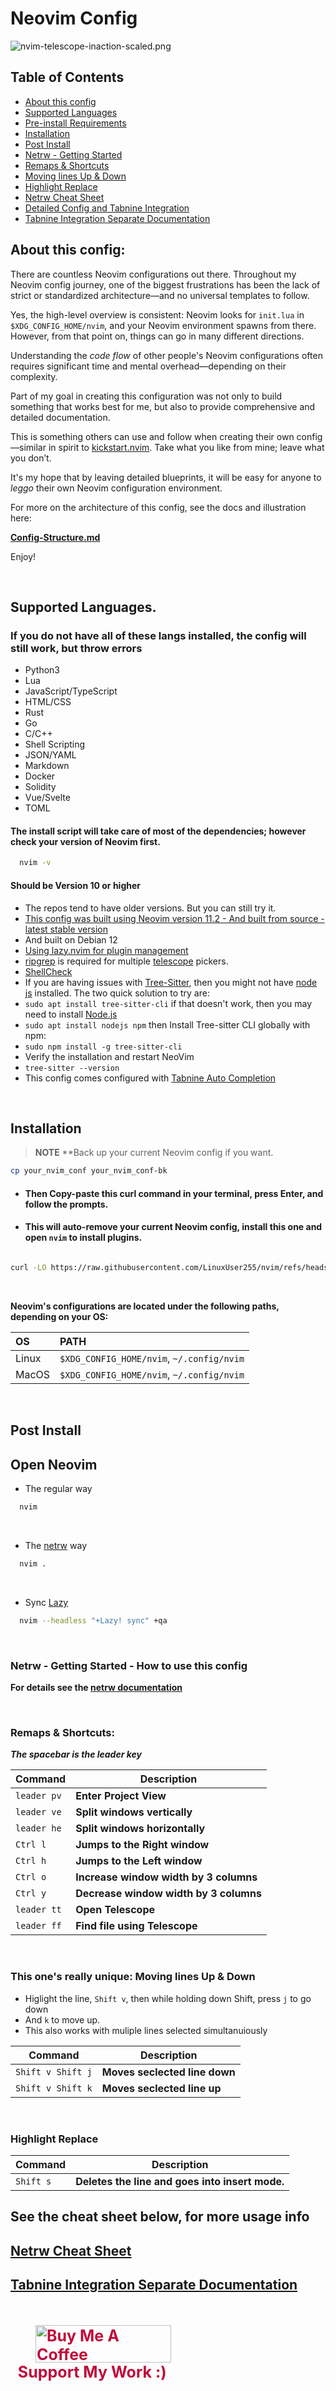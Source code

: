 # Neovim Config

![nvim-telescope-inaction-scaled.png](resources/nvim-telescope-inaction-scaled.png)

## Table of Contents
- [About this config](#about-this-config)
- [Supported Languages](#supported-languages)
- [Pre-install Requirements](#pre-install-requirements)
- [Installation](#installation)
- [Post Install](#post-install)
- [Netrw - Getting Started](#netrw---getting-started)
- [Remaps & Shortcuts](#remaps--shortcuts)
- [Moving lines Up & Down](#moving-lines-up--down)
- [Highlight Replace](#highlight-replace)
- [Netrw Cheat Sheet](#netrw-cheat-sheet)
- [Detailed Config and Tabnine Integration](docs/usage.md)
- [Tabnine Integration Separate Documentation](docs/Tabnine-Integration.md)

## About this config:

There are countless Neovim configurations out there.
Throughout my Neovim config journey, one of the biggest frustrations has been the lack of strict or standardized
architecture—and no universal templates to follow.

Yes, the high-level overview is consistent: Neovim looks for `init.lua` in `$XDG_CONFIG_HOME/nvim`,
and your Neovim environment spawns from there. However, from that point on, things can go in many different directions.

Understanding the *code flow* of other people's Neovim configurations often requires significant time and mental
overhead—depending on their complexity.

Part of my goal in creating this configuration was not only to build something that works best for me,
but also to provide comprehensive and detailed documentation.

This is something others can use and follow when creating their own config—similar in spirit to [kickstart.nvim](https://github.com/nvim-lua/kickstart.nvim).
Take what you like from mine; leave what you don’t.

It's my hope that by leaving detailed blueprints, it will be easy for anyone to *leggo* their own Neovim configuration environment.

For more on the architecture of this config, see the docs and illustration here:

**[Config-Structure.md](docs/Config-Structure.md)**

Enjoy!

<br>

## Supported Languages.
### If you do not have all of these langs installed, the config will still work, but throw errors
 - Python3
 - Lua
 - JavaScript/TypeScript
 - HTML/CSS
 - Rust
 - Go
 - C/C++
 - Shell Scripting
 - JSON/YAML
 - Markdown
 - Docker
 - Solidity
 - Vue/Svelte
 - TOML

#### The install script will take care of most of the dependencies; however check your version of Neovim first.
```bash
  nvim -v
```

#### Should be Version 10 or higher

  * The repos tend to have older versions. But you can still try it.
  * [This config was built using Neovim version 11.2 - And built from source - latest stable version](https://github.com/neovim/neovim/blob/master/BUILD.md)
  * And built on Debian 12
  * [Using lazy.nvim for plugin management](https://lazy.folke.io/)
  * [ripgrep](https://github.com/BurntSushi/ripgrep#installation) is required for multiple [telescope](https://github.com/nvim-telescope/telescope.nvim#suggested-dependencies) pickers.
  * [ShellCheck](https://github.com/koalaman/shellcheck)
  * If you are having issues with [Tree-Sitter](https://github.com/tree-sitter/tree-sitter), then you might not have [node js](https://nodejs.org/en/download) installed. The two quick solution to try are:
  * `sudo apt install tree-sitter-cli` if that doesn't work, then you may need to install [Node.js](https://nodejs.org/en/download)
  * `sudo apt install nodejs npm` then Install Tree-sitter CLI globally with npm:
  * `sudo npm install -g tree-sitter-cli`
  * Verify the installation and restart NeoVim
  * `tree-sitter --version`
  * This config comes configured with [Tabnine Auto Completion](https://github.com/codota/tabnine-nvim)

<br>

## Installation

> **NOTE**
**Back up your current Neovim config if you want.
```bash
cp your_nvim_conf your_nvim_conf-bk
```


- #### Then Copy-paste this curl command in your terminal, press Enter, and follow the prompts.
- #### This will auto-remove your current Neovim config, install this one and open `nvim` to install plugins.
```bash

curl -LO https://raw.githubusercontent.com/LinuxUser255/nvim/refs/heads/main/install.sh; chmod +x install.sh; ./install.sh

```

<br>


**Neovim's configurations are located under the following paths, depending on your OS:**

| OS    | PATH                                      |
| :---- | :---------------------------------------- |
| Linux | `$XDG_CONFIG_HOME/nvim`, `~/.config/nvim` |
| MacOS | `$XDG_CONFIG_HOME/nvim`, `~/.config/nvim` |

<br>

## Post Install

**Open Neovim**
---


- The regular way
```sh
  nvim
```

<br>

- The [netrw](https://neovim.io/doc/user/pi_netrw.html) way
```sh
  nvim .
```

<br>

- Sync [Lazy](https://lazy.folke.io/)
```sh
  nvim --headless "+Lazy! sync" +qa
```

<br>



### Netrw - Getting Started - How to use this config

**For details see the [netrw documentation](docs/netrw/netrw-docs.md)**

<br>

### Remaps & Shortcuts:


***The spacebar is the leader key***

| Command          | Description                            |
|------------------|----------------------------------------|
| `leader pv`      | **Enter Project View**                 |
| `leader ve`      | **Split windows vertically**           |
| `leader he`      | **Split windows horizontally**         |
| `Ctrl l`         | **Jumps to the Right window**          |
| `Ctrl h`         | **Jumps to the Left window**           |
| `Ctrl o`         | **Increase window width by 3 columns** |
| `Ctrl y`         | **Decrease window width by 3 columns** |
| `leader tt`      | **Open Telescope**                     |
| `leader ff`       | **Find file using Telescope**          |


<br>


### This one's really unique: Moving lines Up & Down
- Higlight the line, `Shift v`, then while holding down Shift, press `j` to go down
- And `k` to move up.
- This also works with muliple lines selected simultanuiously

| Command              | Description                            |
|----------------------|----------------------------------------|
| `Shift v Shift j`    |  **Moves seclected line down**         |
| `Shift v Shift k`    |  **Moves seclected line up**           |

<br>

### Highlight Replace
| Command       | Description                                                  |
|--------------------------|---------------------------------------------------|
| `Shift s`                |  **Deletes the line and goes into insert mode.**  |                |

## See the cheat sheet below, for more usage info

## [Netrw Cheat Sheet](https://github.com/LinuxUser255/BashAndLinux/tree/main/NeovimCheatSheets)

## [Tabnine Integration Separate Documentation](docs/Tabnine-Integration.md)

<br>

<br>

 <a href="https://buymeacoffee.com/chrisbingh8" target="_blank" style="color: #be0c3b; text-decoration: none; font-weight: bold; font-size: 25px; margin-left: 40px;">
                          <img src="https://cdn.buymeacoffee.com/buttons/v2/default-blue.png" alt="Buy Me A Coffee" style="height: 60px; width: 217px;">
                            <br>
                            &nbsp;&nbsp;Support My Work :)
                            <br><br><br>